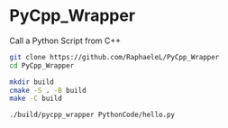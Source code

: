 # PyCpp_Wrapper

Call a Python Script from C++

```bash
git clone https://github.com/RaphaeleL/PyCpp_Wrapper
cd PyCpp_Wrapper

mkdir build
cmake -S . -B build
make -C build

./build/pycpp_wrapper PythonCode/hello.py
```
